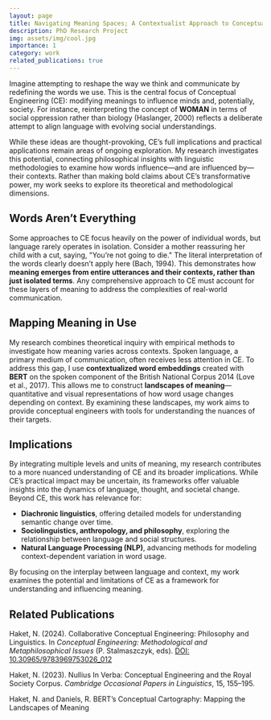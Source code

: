 ```yaml
---
layout: page
title: Navigating Meaning Spaces; A Contextualist Approach to Conceptual Engineering
description: PhD Research Project
img: assets/img/cool.jpg
importance: 1
category: work
related_publications: true
---
```


Imagine attempting to reshape the way we think and communicate by redefining the words we use. This is the central focus of Conceptual Engineering (CE): modifying meanings to influence minds and, potentially, society. For instance, reinterpreting the concept of **WOMAN** in terms of social oppression rather than biology (Haslanger, 2000) reflects a deliberate attempt to align language with evolving social understandings. 

While these ideas are thought-provoking, CE’s full implications and practical applications remain areas of ongoing exploration. My research investigates this potential, connecting philosophical insights with linguistic methodologies to examine how words influence—and are influenced by—their contexts. Rather than making bold claims about CE’s transformative power, my work seeks to explore its theoretical and methodological dimensions.

## Words Aren’t Everything

Some approaches to CE focus heavily on the power of individual words, but language rarely operates in isolation. Consider a mother reassuring her child with a cut, saying, "You’re not going to die." The literal interpretation of the words clearly doesn’t apply here (Bach, 1994). This demonstrates how **meaning emerges from entire utterances and their contexts, rather than just isolated terms**. Any comprehensive approach to CE must account for these layers of meaning to address the complexities of real-world communication.

## Mapping Meaning in Use

My research combines theoretical inquiry with empirical methods to investigate how meaning varies across contexts. Spoken language, a primary medium of communication, often receives less attention in CE. To address this gap, I use **contextualized word embeddings** created with **BERT** on the spoken component of the British National Corpus 2014 (Love et al., 2017). This allows me to construct **landscapes of meaning**—quantitative and visual representations of how word usage changes depending on context. By examining these landscapes, my work aims to provide conceptual engineers with tools for understanding the nuances of their targets.

## Implications

By integrating multiple levels and units of meaning, my research contributes to a more nuanced understanding of CE and its broader implications. While CE’s practical impact may be uncertain, its frameworks offer valuable insights into the dynamics of language, thought, and societal change. Beyond CE, this work has relevance for:

- **Diachronic linguistics**, offering detailed models for understanding semantic change over time.  
- **Sociolinguistics, anthropology, and philosophy**, exploring the relationship between language and social structures.  
- **Natural Language Processing (NLP)**, advancing methods for modeling context-dependent variation in word usage.  

By focusing on the interplay between language and context, my work examines the potential and limitations of CE as a framework for understanding and influencing meaning.

## Related Publications

Haket, N. (2024). Collaborative Conceptual Engineering: Philosophy and Linguistics. In *Conceptual Engineering: Methodological and Metaphilosophical Issues* (P. Stalmaszczyk, eds). [DOI: 10.30965/9783969753026_012](https://doi.org/10.30965/9783969753026_012)  

Haket, N. (2023). Nullius In Verba: Conceptual Engineering and the Royal Society Corpus. *Cambridge Occasional Papers in Linguistics*, 15, 155–195.  

Haket, N. and Daniels, R. BERT’s Conceptual Cartography: Mapping the Landscapes of Meaning 